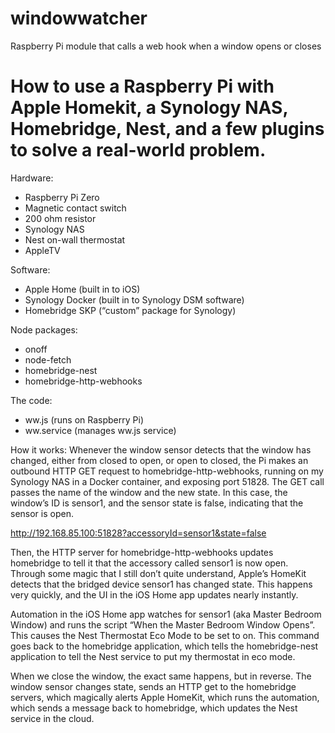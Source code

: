 # windowwatcher
Raspberry Pi module that calls a web hook when a window opens or closes

# How to use a Raspberry Pi with Apple Homekit, a Synology NAS, Homebridge, Nest, and a few plugins to solve a real-world problem.

Hardware:
* Raspberry Pi Zero
* Magnetic contact switch
* 200 ohm resistor
* Synology NAS
* Nest on-wall thermostat
* AppleTV

Software:
* Apple Home (built in to iOS)
* Synology Docker (built in to Synology DSM software)
* Homebridge SKP (“custom” package for Synology)

Node packages:
* onoff
* node-fetch
* homebridge-nest
* homebridge-http-webhooks

The code:
* ww.js (runs on Raspberry Pi)
* ww.service (manages ww.js service)

How it works:
Whenever the window sensor detects that the window has changed, either from closed to open, or open to closed, the Pi makes an outbound HTTP GET request to homebridge-http-webhooks, running on my Synology NAS in a Docker container, and exposing port 51828. The GET call passes the name of the window and the new state. In this case, the window’s ID is sensor1, and the sensor state is false, indicating that the sensor is open.

http://192.168.85.100:51828?accessoryId=sensor1&state=false

Then, the HTTP server for homebridge-http-webhooks updates homebridge to tell it that the accessory called sensor1 is now open. Through some magic that I still don’t quite understand, Apple’s HomeKit detects that the bridged device sensor1 has changed state. This happens very quickly, and the UI in the iOS Home app updates nearly instantly.

Automation in the iOS Home app watches for sensor1 (aka Master Bedroom Window) and runs the script “When the Master Bedroom Window Opens”. This causes the Nest Thermostat Eco Mode to be set to on. This command goes back to the homebridge application, which tells the homebridge-nest application to tell the Nest service to put my thermostat in eco mode.

When we close the window, the exact same happens, but in reverse. The window sensor changes state, sends an HTTP get to the homebridge servers, which magically alerts Apple HomeKit, which runs the automation, which sends a message back to homebridge, which updates the Nest service in the cloud.
